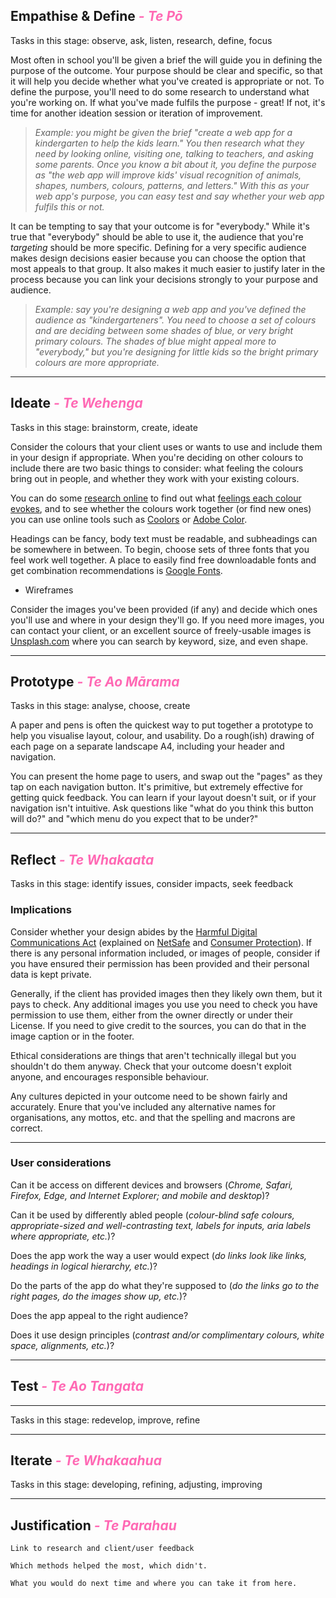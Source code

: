 <script>
  import Hero from '$lib/Hero.svelte'
  import Box from '$lib/Box.svelte.md'
</script>

<Hero title="Design" subtitle="Making your outcomes pleasant to use" />

<section class="content section">

## Empathise & Define *- Te Pō* <a name="empathise-define"></a>

Tasks in this stage: observe, ask, listen, research, define, focus

<Box title="Purpose">

Most often in school you'll be given a brief the will guide you in defining the purpose of the outcome. Your purpose should be clear and specific, so that it will help you decide whether what you've created is appropriate or not. To define the purpose, you'll need to do some research to understand what you're working on. If what you've made fulfils the purpose - great! If not, it's time for another ideation session or iteration of improvement.

> *Example: you might be given the brief "create a web app for a kindergarten to help the kids learn." You then research what they need by looking online, visiting one, talking to teachers, and asking some parents. Once you know a bit about it, you define the purpose as "the web app will improve kids' visual recognition of animals, shapes, numbers, colours, patterns, and letters." With this as your web app's purpose, you can easy test and say whether your web app fulfils this or not.*

</Box>

<Box title="Audience">

It can be tempting to say that your outcome is for "everybody." While it's true that "everybody" should be able to use it, the audience that you're *targeting* should be more specific. Defining for a very specific audience makes design decisions easier because you can choose the option that most appeals to that group. It also makes it much easier to justify later in the process because you can link your decisions strongly to your purpose and audience.

> *Example: say you're designing a web app and you've defined the audience as "kindergarteners". You need to choose a set of colours and are deciding between some shades of blue, or very bright primary colours. The shades of blue might appeal more to "everybody," but you're designing for little kids so the bright primary colours are more appropriate.*

</Box>

---

## Ideate *- Te Wehenga* <a name="empathise-define"></a>

Tasks in this stage: brainstorm, create, ideate

<Box title="Colours">

Consider the colours that your client uses or wants to use and include them in your design if appropriate. When you're deciding on other colours to include there are two basic things to consider: what feeling the colours bring out in people, and whether they work with your existing colours.

You can do some [research online](https://medium.com/swlh/what-is-your-soul-color-48cb568395fd) to find out what [feelings each colour evokes](https://99designs.com/blog/tips/how-color-impacts-emotions-and-behaviors/), and to see whether the colours work together (or find new ones) you can use online tools such as [Coolors](https://coolors.co/) or [Adobe Color](https://color.adobe.com/create/color-wheel).

</Box>

<Box title="Fonts">

Headings can be fancy, body text must be readable, and subheadings can be somewhere in between. To begin, choose sets of three fonts that you feel work well together. A place to easily find free downloadable fonts and get combination recommendations is [Google Fonts](https://fonts.google.com).

</Box>

<Box title="Layout">

- Wireframes

</Box>

<Box title="Imagery">

Consider the images you've been provided (if any) and decide which ones you'll use and where in your design they'll go. If you need more images, you can contact your client, or an excellent source of freely-usable images is [Unsplash.com](https://unsplash.com/) where you can search by keyword, size, and even shape.

</Box>

---

## Prototype *- Te Ao Mārama* <a name="prototype"></a>

Tasks in this stage: analyse, choose, create

<Box title="Lo-fi prototype">

A paper and pens is often the quickest way to put together a prototype to help you visualise layout, colour, and usability. Do a rough(ish) drawing of each page on a separate landscape A4, including your header and navigation.

You can present the home page to users, and swap out the "pages" as they tap on each navigation button. It's primitive, but extremely effective for getting quick feedback. You can learn if your layout doesn't suit, or if your navigation isn't intuitive. Ask questions like "what do you think this button will do?" and "which menu do you expect that to be under?"

</Box>

<Box title="Hi-fi prototype">



</Box>

---

## Reflect *- Te Whakaata* <a name="reflect"></a>

Tasks in this stage: identify issues, consider impacts, seek feedback

### Implications

<Box title="Legal">

Consider whether your design abides by the [Harmful Digital Communications Act](https://www.justice.govt.nz/justice-sector-policy/key-initiatives/harmful-digital-communications/) (explained on [NetSafe](https://www.netsafe.org.nz/advice/harmfuldigitalcommunications/) and [Consumer Protection](https://www.consumerprotection.govt.nz/general-help/consumer-laws/online-safety-laws-and-rules/#harmful-digital-communications)). If there is any personal information included, or images of people, consider if you have ensured their permission has been provided and their personal data is kept private.

</Box>

<Box title="Copyright">

Generally, if the client has provided images then they likely own them, but it pays to check. Any additional images you use you need to check you have permission to use them, either from the owner directly or under their License. If you need to give credit to the sources, you can do that in the image caption or in the footer.

</Box>

<Box title="Ethical">

Ethical considerations are things that aren't technically illegal but you shouldn't do them anyway. Check that your outcome doesn't exploit anyone, and encourages responsible behaviour.

</Box>

<Box title="Cultural">

Any cultures depicted in your outcome need to be shown fairly and accurately. Enure that you've included any alternative names for organisations, any mottos, etc. and that the spelling and macrons are correct.

</Box>

---

### User considerations

<Box title="Accessibility">

Can it be access on different devices and browsers (*Chrome, Safari, Firefox, Edge, and Internet Explorer; and mobile and desktop*)?

Can it be used by differently abled people (*colour-blind safe colours, appropriate-sized and well-contrasting text, labels for inputs, aria labels where appropriate, etc.*)?

</Box>

<Box title="Usability">

Does the app work the way a user would expect (*do links look like links, headings in logical hierarchy, etc.*)?

</Box>

<Box title="Functionality">

Do the parts of the app do what they're supposed to (*do the links go to the right pages, do the images show up, etc.*)?

</Box>

<Box title="Aesthetics">

Does the app appeal to the right audience?

Does it use design principles (*contrast and/or complimentary colours, white space, alignments, etc.*)?

</Box>

---

## Test *- Te Ao Tangata* <a name="test"></a>

---

Tasks in this stage: redevelop, improve, refine

---

## Iterate *- Te Whakaahua* <a name="iterate"></a>

Tasks in this stage: developing, refining, adjusting, improving





  ---

  ## Justification *- Te Parahau* <a name="iterate"></a>

  <Box title="Justify aesthetic elements">

    Link to research and client/user feedback

  </Box>

  <Box title="Personal reflection on the design">

    Which methods helped the most, which didn't.

    What you would do next time and where you can take it from here.

  </Box>



</section>

<style>
  h2 em {
    color: hotpink;
  }

  @media only screen and (max-width: 600px) {
    h2 em {
      display: block;
    }
  }
</style>